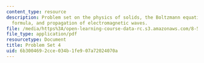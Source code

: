 ```yaml
---
content_type: resource
description: Problem set on the physics of solids, the Boltzmann equation, the Kubo
  formula, and propagation of electromagnetic waves.
file: /media/https%3A/open-learning-course-data-rc.s3.amazonaws.com/8-512-theory-of-solids-ii-spring-2009/6b3004692cce034b1fe907a72024070a_MIT8_512s09_pset04.pdf
file_type: application/pdf
resourcetype: Document
title: Problem Set 4
uid: 6b300469-2cce-034b-1fe9-07a72024070a
---
```

